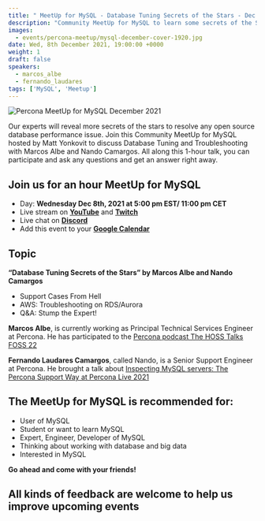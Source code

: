 ```yaml
---
title: " MeetUp for MySQL - Database Tuning Secrets of the Stars - Dec 8th 2021"
description: "Community MeetUp for MySQL to learn some secrets of the Stars to tune your database :  we will have support cases, troubleshooting on RDS/Aurora and stump the Expert with Q&A"
images:
  - events/percona-meetup/mysql-december-cover-1920.jpg
date: Wed, 8th December 2021, 19:00:00 +0000
weight: 1
draft: false
speakers:
  - marcos_albe
  - fernando_laudares
tags: ['MySQL', 'Meetup']
---
```


![Percona MeetUp for MySQL December 2021](events/percona-meetup/mysql-december-cover-1920.jpg)

Our experts will reveal more secrets of the stars to resolve any open source database performance issue. Join this Community MeetUp for MySQL hosted by Matt Yonkovit to discuss Database Tuning and Troubleshooting with Marcos Albe and Nando Camargos. All along this 1-hour talk, you can participate and ask any questions and get an answer right away.

## Join us for an hour MeetUp for MySQL

* Day: **Wednesday Dec 8th, 2021 at 5:00 pm EST/ 11:00 pm CET**
* Live stream on **[YouTube](https://www.youtube.com/watch?v=i4DG30guHmA)** and **[Twitch](https://www.twitch.tv/perconalive)**
* Live chat on **[Discord](http://per.co.na/discord)**
* Add this event to your **[Google Calendar](https://calendar.google.com/event?action=TEMPLATE&tmeid=NG9scmd1YWhhbDIzNnV1NTNvYTNpcjRjaXIgY19wN2ZhdjRjc2lpNWo1dmRzb2hpMHE4dmk0OEBn&tmsrc=c_p7fav4csii5j5vdsohi0q8vi48%40group.calendar.google.com)**

## Topic 

**“Database Tuning Secrets of the Stars” by Marcos Albe and Nando Camargos**
* Support Cases From Hell 
* AWS: Troubleshooting on RDS/Aurora
* Q&A: Stump the Expert!

**Marcos Albe**, is currently working as Principal Technical Services Engineer at Percona. He has participated to the [Percona podcast The HOSS Talks FOSS 22](https://www.youtube.com/watch?v=ZRVmdru5jTI)

**Fernando Laudares Camargos**, called Nando, is a Senior Support Engineer at Percona. He brought a talk about [Inspecting MySQL servers: The Percona Support Way at Percona Live 2021](https://www.youtube.com/watch?v=n1gWso3HDyw)

## The MeetUp for MySQL is recommended for: 

* User of MySQL
* Student or want to learn MySQL
* Expert, Engineer, Developer of MySQL
* Thinking about working with database and big data
* Interested in MySQL

**Go ahead and come with your friends!**

## All kinds of feedback are welcome to help us improve upcoming events
